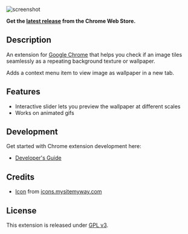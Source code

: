 ![screenshot](https://lh3.googleusercontent.com/0ZHaeOF99rdxL_x6ofZZ35xaATB4x87O3aEPu5xVSR0hy3YOj7JkaF0EYJgICVn7W4tdMePrfw=s640-h400-e365-rw)

**Get the [latest release](https://chrome.google.com/webstore/detail/ajcjkemninihecbgljahanflndoeggao) from the Chrome Web Store.**

## Description

An extension for [Google Chrome](http://www.google.com/chrome/) that helps you check if an image tiles seamlessly as a repeating background texture or wallpaper.

Adds a context menu item to view image as wallpaper in a new tab.

## Features

* Interactive slider lets you preview the wallpaper at different scales
* Works on animated gifs

## Development

Get started with Chrome extension development here:

* [Developer's Guide](http://developer.chrome.com/extensions/devguide.html)

## Credits

* [Icon](http://icons.mysitemyway.com/legacy-icon/019308-green-jelly-icon-symbols-shapes-tile1-ps/) from [icons.mysitemyway.com](http://icons.mysitemyway.com/)

## License

This extension is released under [GPL v3](http://www.gnu.org/licenses/gpl-3.0.txt).